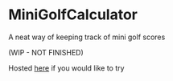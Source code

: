 # MiniGolfCalculator
 A neat way of keeping track of mini golf scores

(WIP - NOT FINISHED)

Hosted [here](https://golf.benforino.co.uk) if you would like to try
